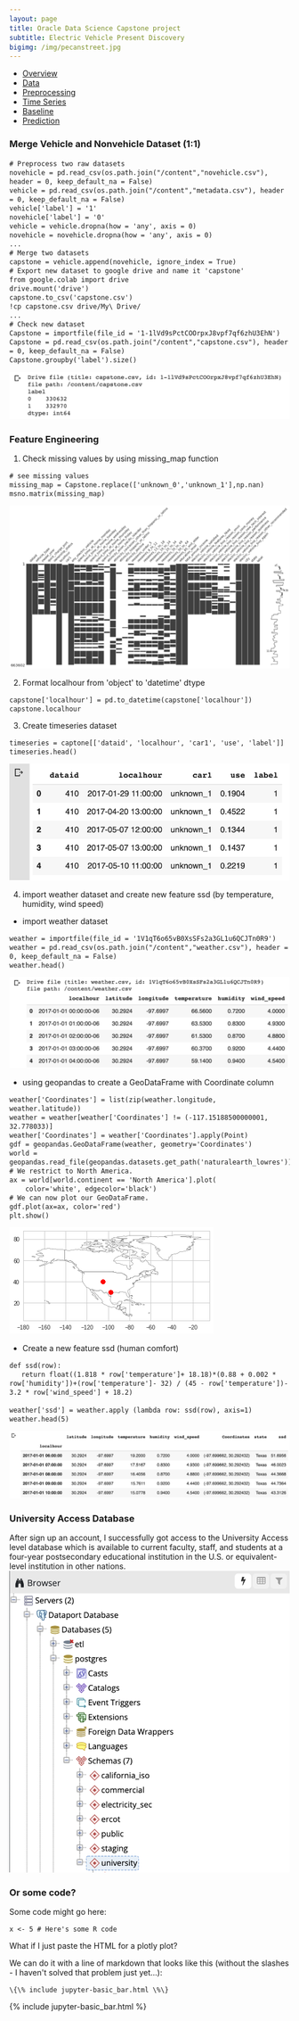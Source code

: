 ```yaml
---
layout: page
title: Oracle Data Science Capstone project
subtitle: Electric Vehicle Present Discovery
bigimg: /img/pecanstreet.jpg
---
```


   <link rel="stylesheet" type="text/css" href="css/main.css" />

   <div id= "main">
		<div id="menubar">
			<ul id="menu">
			    <li><a href="https://monarch2018.github.io/ev_prediction/index.html">Overview</a></li>
			    <li><a href="https://monarch2018.github.io/ev_prediction/data/">Data</a></li>
			    <li class = "selected"><a href="https://monarch2018.github.io/ev_prediction/preprocessing/">Preprocessing</a></li>
			    <li><a href="https://monarch2018.github.io/ev_prediction/timeseries/">Time Series</a></li>
			    <li><a href="https://monarch2018.github.io/ev_prediction/baseline/">Baseline</a></li>
			    <li><a href="https://monarch2018.github.io/ev_prediction/prediction/">Prediction</a></li>
			</ul>
		</div>
	
   </div>

### Merge Vehicle and Nonvehicle Dataset (1:1)

```
# Preprocess two raw datasets
novehicle = pd.read_csv(os.path.join("/content","novehicle.csv"), header = 0, keep_default_na = False)
vehicle = pd.read_csv(os.path.join("/content","metadata.csv"), header = 0, keep_default_na = False)
vehicle['label'] = '1'
novehicle['label'] = '0'
vehicle = vehicle.dropna(how = 'any', axis = 0)
novehicle = novehicle.dropna(how = 'any', axis = 0)
...
# Merge two datasets
capstone = vehicle.append(novehicle, ignore_index = True)
# Export new dataset to google drive and name it 'capstone'
from google.colab import drive
drive.mount('drive')
capstone.to_csv('capstone.csv')
!cp capstone.csv drive/My\ Drive/
...
# Check new dataset
Capstone = importfile(file_id = '1-1lVd9sPctCOOrpxJ8vpf7qf6zhU3EhN')
Capstone = pd.read_csv(os.path.join("/content","capstone.csv"), header = 0, keep_default_na = False)
Capstone.groupby('label').size()
```
![merge](/img/merge.png#merge)



### Feature Engineering
1. Check missing values by using missing_map function
```
# see missing values
missing_map = Capstone.replace(['unknown_0','unknown_1'],np.nan)
msno.matrix(missing_map)
```
![missing](/img/missing.png#missing)

2. Format localhour from 'object' to 'datetime' dtype
```
capstone['localhour'] = pd.to_datetime(capstone['localhour'])
capstone.localhour
```

3. Create timeseries dataset
```
timeseries = captone[['dataid', 'localhour', 'car1', 'use', 'label']]
timeseries.head()
```
![timeseries](/img/timeseries.png#timeseries)

4. import weather dataset and create new feature ssd (by temperature, humidity, wind speed)

- import weather dataset

```
weather = importfile(file_id = '1V1qT6o65vB0XsSFs2a3GL1u6QCJTn0R9') 
weather = pd.read_csv(os.path.join("/content","weather.csv"), header = 0, keep_default_na = False)
weather.head()
```
![weather](/img/weather.png#weather)

- using geopandas to create a GeoDataFrame with Coordinate column

```
weather['Coordinates'] = list(zip(weather.longitude, weather.latitude))
weather = weather[weather['Coordinates'] != (-117.15188500000001, 32.778033)]
weather['Coordinates'] = weather['Coordinates'].apply(Point)
gdf = geopandas.GeoDataFrame(weather, geometry='Coordinates')
world = geopandas.read_file(geopandas.datasets.get_path('naturalearth_lowres'))
# We restrict to North America.
ax = world[world.continent == 'North America'].plot(
    color='white', edgecolor='black')
# We can now plot our GeoDataFrame.
gdf.plot(ax=ax, color='red')
plt.show()
```
![geo](/img/geo.png#geo)

- Create a new feature ssd (human comfort)

```
def ssd(row):
   return float((1.818 * row['temperature']+ 18.18)*(0.88 + 0.002 * row['humidity'])+(row['temperature']- 32) / (45 - row['temperature'])- 3.2 * row['wind_speed'] + 18.2)
  
weather['ssd'] = weather.apply (lambda row: ssd(row), axis=1)
weather.head(5)
```
![ssd](/img/ssd.png#ssd)



### University Access Database 
After sign up an account, I successfully got access to the University Access level database which is available to current faculty, staff, and students at a four-year postsecondary educational institution in the U.S. or equivalent-level institution in other nations. 
![university](/img/university.png#university)


### Or some code?

Some code might go here:

```
x <- 5 # Here's some R code
```

What if I just paste the HTML for a plotly plot?

We can do it with a line of markdown that looks like this (without the slashes - I haven't solved that problem just yet...):
```
\{\% include jupyter-basic_bar.html \%\}
```
{% include jupyter-basic_bar.html %}
